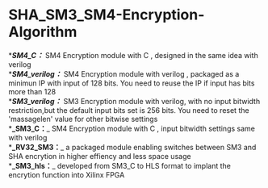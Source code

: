 # SHA_SM3_SM4-Encryption-Algorithm
*_**SM4_C：**_ SM4 Encryption module with C , designed in the same idea with verilog  
*_**SM4_verilog：**_ SM4 Encryption module with verilog , packaged as a minimun IP with input of 128 bits. You need to reuse the IP if input has bits more than 128  
*_**SM3_verilog：**_ SM3 Encryption module with verilog, with no input bitwidth restriction,but the default input bits set is 256 bits. You need to reset the 'massagelen' value for other bitwise settings  
***_SM3_C：**_ SM4 Encryption module with C , input bitwidth settings same with verilog  
***_RV32_SM3：**_ a packaged module enabling switches between SM3 and SHA encrytion in higher effiency and less space usage  
***_SM3_hls：**_ developed from SM3_C to HLS format to implant the encrytion function into Xilinx FPGA

